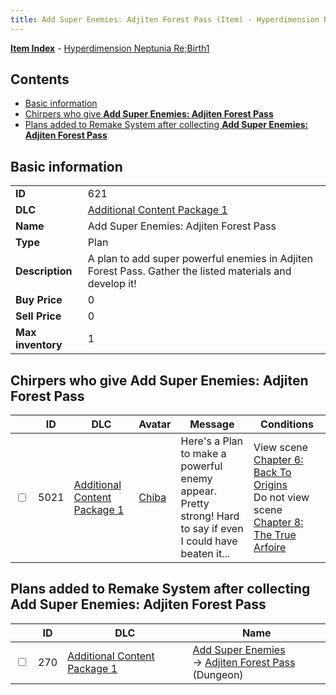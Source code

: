 ```yaml
---
title: Add Super Enemies: Adjiten Forest Pass (Item) - Hyperdimension Neptunia Re;Birth1
---
```


[**Item Index**](/neptunia/rb1/item/index.html) - [Hyperdimension Neptunia Re;Birth1](/neptunia/rb1)

## Contents

- [Basic information](#basic-information)
- [Chirpers who give **Add Super Enemies: Adjiten Forest Pass**](#chirpers-who-give-add-super-enemies-adjiten-forest-pass)
- [Plans added to Remake System after collecting **Add Super Enemies: Adjiten Forest Pass**](#plans-added-to-remake-system-after-collecting-add-super-enemies-adjiten-forest-pass)
## Basic information

|   |   |
| -- | -- |
| **ID** | 621 |
| **DLC** | [Additional Content Package 1](/neptunia/rb1/dlc/10-pack1.html) |
| **Name** | Add Super Enemies: Adjiten Forest Pass |
| **Type** | Plan |
| **Description** | A plan to add super powerful enemies in Adjiten Forest Pass. Gather the listed materials and develop it! |
| **Buy Price** | 0 |
| **Sell Price** | 0 |
| **Max inventory** | 1 |


## Chirpers who give **Add Super Enemies: Adjiten Forest Pass**

|    | ID | DLC | Avatar | Message | Conditions |
| -- | -- | --- | ------ | ------- | ---------- |
| <input type="checkbox" id="rb1-chirper-event-10-5021" class="trackbox" /> | 5021 | [Additional Content Package 1](/neptunia/rb1/dlc/10-pack1.html) | [Chiba](/neptunia/rb1/undefined/1-219-chiba.html) | Here's a Plan to make a powerful enemy appear.<br />Pretty strong! Hard to say if even I could have beaten it... | View scene [Chapter 6: Back To Origins](/neptunia/rb1/scene/1-607-chapter-6-back-to-origins.html)<br />Do not view scene [Chapter 8: The True Arfoire](/neptunia/rb1/scene/1-807-chapter-8-the-true-arfoire.html) |


## Plans added to Remake System after collecting **Add Super Enemies: Adjiten Forest Pass**

|    | ID | DLC | Name |
| -- | -- | --- | ---- |
| <input type="checkbox" id="rb1-remake-10-270" class="trackbox" /> | 270 | [Additional Content Package 1](/neptunia/rb1/dlc/10-pack1.html) | [Add Super Enemies](/neptunia/rb1/remake/10-270-add-super-enemies.html)<br /> → [Adjiten Forest Pass](/neptunia/rb1/dungeon/1-117-adjiten-forest-pass.html) (Dungeon) |

